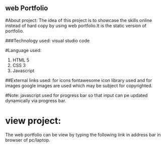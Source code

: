 ## web Portfolio

#About project:
 The idea of this project is to showcase the skills  online instead of hard copy by using web portfolio.It is the static version
 of portfolio.

 ###Technology used:
  visual studio code 

  #Language used:
  1. HTML 5
  2. CSS 3
  3. Javascript

  ##External links used:
  for icons fontawesome icon library used and for images google images are used which may be subject for copyrighted.


  #Note:
  javascript used for progress bar so that input can pe updated dynamically via progress bar.

# view project:
The web portfolio can be view by typing the following link in address bar in browser of pc/laptop.


